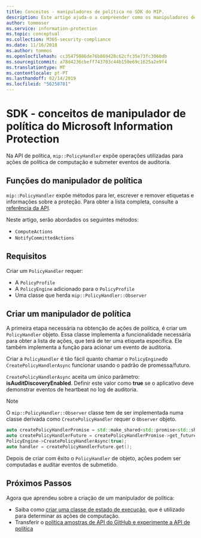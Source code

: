 ```yaml
---
title: Conceitos - manipuladores de política no SDK do MIP.
description: Este artigo ajuda-o a compreender como os manipuladores de API de política são criadas e utilizadas para chamar operações.
author: tommoser
ms.service: information-protection
ms.topic: conceptual
ms.collection: M365-security-compliance
ms.date: 11/16/2018
ms.author: tommos
ms.openlocfilehash: cc35475086de76b869428c62cfc35e73fc3060db
ms.sourcegitcommit: a78d4236cbeff743703c44b150e69c1625a2e9f4
ms.translationtype: MT
ms.contentlocale: pt-PT
ms.lasthandoff: 02/14/2019
ms.locfileid: "56258781"
---
```

# <a name="microsoft-information-protection-sdk---policy-handler-concepts"></a>SDK - conceitos de manipulador de política do Microsoft Information Protection

Na API de política, `mip::PolicyHandler` expõe operações utilizadas para ações de política de computação e submeter eventos de auditoria.

## <a name="policy-handler-functions"></a>Funções do manipulador de política

`mip::PolicyHandler` expõe métodos para ler, escrever e remover etiquetas e informações sobre a proteção. Para obter a lista completa, consulte a [referência da API](reference/class_mip_PolicyHandler.md).

Neste artigo, serão abordados os seguintes métodos:

- `ComputeActions`
- `NotifyCommittedActions`

## <a name="requirements"></a>Requisitos

Criar um `PolicyHandler` requer:

- A `PolicyProfile`
- A `PolicyEngine` adicionado para o `PolicyProfile`
- Uma classe que herda `mip::PolicyHandler::Observer`

## <a name="create-a-policy-handler"></a>Criar um manipulador de política

A primeira etapa necessária na obtenção de ações de política, é criar um `PolicyHandler` objeto. Essa classe implementa a funcionalidade necessária para obter a lista de ações, que terá de ter uma etiqueta específica. Ele também implementa a função para acionar um evento de auditoria.

Criar a `PolicyHandler` é tão fácil quanto chamar o `PolicyEngine`do `CreatePolicyHandlerAsync` funcionar usando o padrão de promessa/futuro.

`CreatePolicyHandlerAsync` aceita um único parâmetro: **isAuditDiscoveryEnabled**. Definir este valor como **true** se o aplicativo deve demonstrar eventos de heartbeat no log de auditoria.

> [!NOTE]
> O `mip::PolicyHandler::Observer` classe tem de ser implementada numa classe derivada como `CreatePolicyHandler` requer o `Observer` objeto. 

```cpp
auto createPolicyHandlerPromise = std::make_shared<std::promise<std::shared_ptr<mip::PolicyHandler>>>();
auto createPolicyHandlerFuture = createPolicyHandlerPromise->get_future();
PolicyEngine->CreatePolicyHandlerAsync(true);
auto handler = createPolicyHandlerFuture.get();
```

Depois de criar com êxito o `PolicyHandler` de objeto, ações podem ser computadas e auditar eventos de submetido.

## <a name="next-steps"></a>Próximos Passos

Agora que aprendeu sobre a criação de um manipulador de política:

- Saiba como [criar uma classe de estado de execução](concept-handler-policy-executionstate-cpp.md), que é utilizado para determinar as ações de computação.
- Transferir o [política amostras de API do GitHub e experimente a API de política](https://azure.microsoft.com/resources/samples/?sort=0&term=mipsdk+policyapi)
